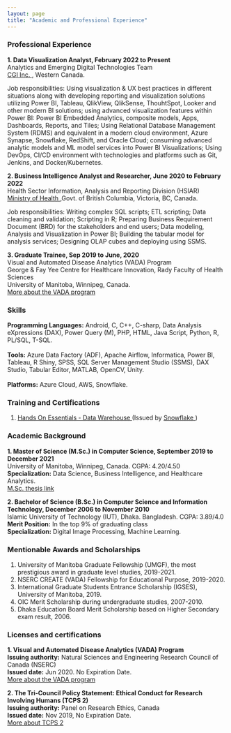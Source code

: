 ```yaml
---
layout: page
title: "Academic and Professional Experience"
---
```

### Professional Experience
**1. Data Visualization Analyst, February 2022 to Present** <br/>
Analytics and Emerging Digital Technologies Team<br/>
<a href="https://www.cgi.com/en"> CGI Inc. </a>, Western Canada.<br/>

Job responsibilities: Using visualization & UX best practices in different situations along with developing reporting and visualization solutions utilizing Power BI, Tableau, QlikView, QlikSense, ThouhtSpot, Looker and other modern BI solutions; using advanced visualization features within Power BI: Power BI Embedded Analytics, composite models, Apps, Dashboards, Reports, and Tiles; Using Relational Database Management System (RDMS) and equivalent in a modern cloud environment, Azure Synapse, Snowflake, RedShift, and Oracle Cloud; consuming advanced analytic models and ML model services into Power BI Visualizations; Using DevOps, CI/CD environment with technologies and platforms such as Git, Jenkins, and Docker/Kubernetes.<br/>

**2. Business Intelligence Analyst and Researcher, June 2020 to February 2022** <br/>
Health Sector Information, Analysis and Reporting Division (HSIAR) <br/>
<a href="https://www2.gov.bc.ca/gov/content/governments/organizational-structure/ministries-organizations/ministries/health"> Ministry of Health </a>,Govt. of British Columbia, Victoria, BC, Canada.<br/>

Job responsibilities: Writing complex SQL scripts; ETL scripting; Data cleaning and validation; Scripting in R; Preparing Business Requirement Document (BRD) for the stakeholders and end users; Data modeling, Analysis and Visualization in Power BI; Building the tabular model for analysis services; Designing OLAP cubes and deploying using SSMS.<br/>

**3. Graduate Trainee, Sep 2019 to June, 2020** <br/>
Visual and Automated Disease Analytics (VADA) Program <br/>
George & Fay Yee Centre for Healthcare Innovation, Rady Faculty of Health Sciences <br/>
University of Manitoba, Winnipeg, Canada. <br/>
<a href="https://vada.cs.umanitoba.ca/"> More about the VADA program </a> <br/>

### Skills
**Programming Languages:** Android, C, C++, C-sharp, Data Analysis eXpressions (DAX), Power Query (M), PHP, HTML, Java Script, Python, R, PL/SQL, T-SQL. <br/> <br/>
**Tools:** Azure Data Factory (ADF), Apache Airflow, Informatica, Power BI, Tableau, R Shiny, SPSS, SQL Server Management Studio (SSMS), DAX Studio, Tabular Editor, MATLAB, OpenCV, Unity. <br/> <br/>
**Platforms:** Azure Cloud, AWS, Snowflake.<br/>

### Training and Certifications
1. <a href= "https://www.credly.com/badges/9a6704d0-418d-447d-95a3-8589e1ea5568/linked_in?t=rbdohj"> Hands On Essentials - Data Warehouse </a> (Issued by <a href = "https://www.snowflake.com/"> Snowflake </a>) <br/>

### Academic Background
**1. Master of Science (M.Sc.) in Computer Science, September 2019 to December 2021** <br/> 
University of Manitoba, Winnipeg, Canada. CGPA: 4.20/4.50 <br/>
**Specialization:** Data Science, Business Intelligence, and Healthcare Analytics.<br/>
<a href="https://mspace.lib.umanitoba.ca/xmlui/handle/1993/36213"> M.Sc. thesis link </a> <br/>

**2. Bachelor of Science (B.Sc.) in Computer Science and Information Technology, December 2006 to November 2010**<br/>
Islamic University of Technology (IUT), Dhaka. Bangladesh. CGPA: 3.89/4.0 <br/>
**Merit Position:** In the top 9% of graduating class <br/>
**Specialization:** Digital Image Processing, Machine Learning.

### Mentionable Awards and Scholarships <br/>
1. University of Manitoba Graduate Fellowship (UMGF), the most prestigious award in graduate level studies, 2019-2021. <br/>
2. NSERC CREATE (VADA) Fellowship for Educational Purpose, 2019-2020. <br/>
3. International Graduate Students Entrance Scholarship (IGSES), University of Manitoba, 2019. <br/>
4. OIC Merit Scholarship during undergraduate studies, 2007-2010.<br/>
5. Dhaka Education Board Merit Scholarship based on Higher Secondary exam result, 2006.

### Licenses and certifications <br/>
**1. Visual and Automated Disease Analytics (VADA) Program** <br/>
**Issuing authority:** Natural Sciences and Engineering Research Council of Canada (NSERC)<br/>
**Issued date:** Jun 2020. No Expiration Date. <br/>
<a href="https://vada.cs.umanitoba.ca/"> More about the VADA program </a> <br/>

**2. The Tri-Council Policy Statement: Ethical Conduct for Research Involving Humans (TCPS 2)** <br/>
**Issuing authority:** Panel on Research Ethics, Canada <br/>
**Issued date:** Nov 2019, No Expiration Date. <br/>
<a href="https://ethics.gc.ca/eng/education_tutorial-didacticiel.html"> More about TCPS 2 </a> <br/>
